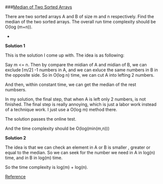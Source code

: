 ###[Median of Two Sorted Arrays](http://leetcode.com/onlinejudge#question_4)

There are two sorted arrays A and B of size m and n respectively. Find the median of the two sorted arrays. The overall run time complexity should be O(log (m+n)).

-

**Solution 1**

This is the solution I come up with. The idea is as following:   

Say m <= n. Then by compare the midian of A and midian of B, we can exclude ⌈m/2⌉ -1 numbers in A, 
and we can exluce the same numbers in B in the opposite side.
So in O(log n) time, we can cut A into lefting 2 numbers.

And then, within constant time, we can get the median of the rest numbsers.

In my solution, the final step, that when A is left only 2 numbers, is not finished.
The final step is really annoying, which is just a labor work instead of a technique work.
I just use a O(log m) method there.

The solution passes the online test.

And the time complexity should be O(log(min(m,n)))

**Solution 2**

The idea is that we can check an element in A or B is smaller , greater or equal to the median.
So we can seek for the number we need in A in log(n) time, and in B in log(m) time.

So the time complexity is log(m) + log(n).

[Reference](http://www2.myoops.org/course_material/mit/NR/rdonlyres/Electrical-Engineering-and-Computer-Science/6-046JFall-2005/30C68118-E436-4FE3-8C79-6BAFBB07D935/0/ps9sol.pdf)
